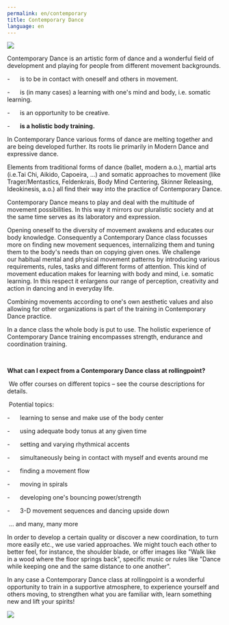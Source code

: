 ```yaml
---
permalink: en/contemporary
title: Contemporary Dance
language: en
---
```

![](/assets/uploads/20160609.143820-2.jpg)

Contemporary Dance is an artistic form of dance and a wonderful field of development and playing for people from different movement backgrounds.

\-      is to be in contact with oneself and others in movement.

\-      is (in many cases) a learning with one's mind and body, i.e. somatic learning.

\-      is an opportunity to be creative.

\-      **is a holistic body training.**

In Contemporary Dance various forms of dance are melting together and are being developed further. Its roots lie primarily in Modern Dance and expressive dance.

Elements from traditional forms of dance (ballet, modern a.o.), martial arts (i.e.Tai Chi, Aikido, Capoeira, ...) and somatic approaches to movement (like Trager/Mentastics, Feldenkrais, Body Mind Centering, Skinner Releasing, Ideokinesis, a.o.) all find their way into the practice of Contemporary Dance.

Contemporary Dance means to play and deal with the multitude of movement possibilities. In this way it mirrors our pluralistic society and at the same time serves as its laboratory and expression.

Opening oneself to the diversity of movement awakens and educates our body knowledge. Consequently a Contemporary Dance class focusses more on finding new movement sequences, internalizing them and tuning them to the body's needs than on copying given ones. We challenge our habitual mental and physical movement patterns by introducing various requirements, rules, tasks and different forms of attention. This kind of movement education makes for learning with body and mind, i.e. somatic learning. In this respect it enlargens our range of perception, creativity and action in dancing and in everyday life.

Combining movements according to one's own aesthetic values and also allowing for other organizations is part of the training in Contemporary Dance practice.

In a dance class the whole body is put to use. The holistic experience of Contemporary Dance training encompasses strength, endurance and coordination training.

 

**What can I expect from a Contemporary Dance class at rollingpoint?**

 We offer courses on different topics – see the course descriptions for details.

 Potential topics:

\-      learning to sense and make use of the body center

\-      using adequate body tonus at any given time

\-      setting and varying rhythmical accents

\-      simultaneously being in contact with myself and events around me

\-      finding a movement flow

\-      moving in spirals

\-      developing one's bouncing power/strength

\-      3-D movement sequences and dancing upside down

 … and many, many more

In order to develop a certain quality or discover a new coordination, to turn more easily etc., we use varied approaches. We might touch each other to better feel, for instance, the shoulder blade, or offer images like "Walk like in a wood where the floor springs back", specific music or rules like "Dance while keeping one and the same distance to one another".

In any case a Contemporary Dance class at rollingpoint is a wonderful opportunity to train in a supportive atmosphere, to experience yourself and others moving, to strengthen what you are familiar with, learn something new and lift your spirits!

![](/assets/uploads/heshaohui.rollingpoint-wu-fotos.076.jpg)